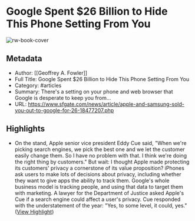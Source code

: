 # Google Spent $26 Billion to Hide This Phone Setting From You

![rw-book-cover](https://readwise-assets.s3.amazonaws.com/media/uploaded_book_covers/profile_981205/rawImage_DlVC8GN.jpg)

## Metadata
- Author: [[Geoffrey A. Fowler]]
- Full Title: Google Spent $26 Billion to Hide This Phone Setting From You
- Category: #articles
- Summary: There's a setting on your phone and web browser that Google is desperate to keep you from...
- URL: https://www.sfgate.com/news/article/apple-and-samsung-sold-you-out-to-google-for-26-18477207.php

## Highlights
- On the stand, Apple senior vice president Eddy Cue said, "When we're picking search engines, we pick the best one and we let the customer easily change them. So I have no problem with that. I think we're doing the right thing by customers."
  But wait: I thought Apple made protecting its customers' privacy a cornerstone of its value proposition? iPhones ask users to make lots of decisions about privacy, including whether they want to give apps the ability to track them. Google's whole business model is tracking people, and using that data to target them with marketing.
  A lawyer for the Department of Justice asked Apple's Cue if a search engine could affect a user's privacy. Cue responded with the understatement of the year: "Yes, to some level, it could, yes." ([View Highlight](https://read.readwise.io/read/01het957w0anas2bcm6atkc9cv))

